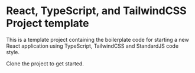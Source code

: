 # React, TypeScript, and TailwindCSS Project template

This is a template project containing the boilerplate code for starting a new
React application using TypeScript, TailwindCSS and StandardJS code style.

Clone the project to get started.
